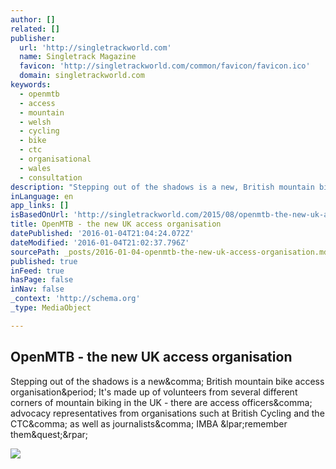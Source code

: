 ```yaml
---
author: []
related: []
publisher:
  url: 'http://singletrackworld.com'
  name: Singletrack Magazine
  favicon: 'http://singletrackworld.com/common/favicon/favicon.ico'
  domain: singletrackworld.com
keywords:
  - openmtb
  - access
  - mountain
  - welsh
  - cycling
  - bike
  - ctc
  - organisational
  - wales
  - consultation
description: "Stepping out of the shadows is a new, British mountain bike access organisation. It's made up of volunteers from several different corners of mountain biking in the UK - there are access officers, advocacy representatives from organisations such at British Cycling and the CTC, as well as journalists, IMBA (remember them?)"
inLanguage: en
app_links: []
isBasedOnUrl: 'http://singletrackworld.com/2015/08/openmtb-the-new-uk-access-organisation/'
title: OpenMTB - the new UK access organisation
datePublished: '2016-01-04T21:04:24.072Z'
dateModified: '2016-01-04T21:02:37.796Z'
sourcePath: _posts/2016-01-04-openmtb-the-new-uk-access-organisation.md
published: true
inFeed: true
hasPage: false
inNav: false
_context: 'http://schema.org'
_type: MediaObject

---
```

<article style=""><h1>OpenMTB - the new UK access organisation</h1><p>Stepping out of the shadows is a new&amp;comma; British mountain bike access organisation&amp;period; It's made up of volunteers from several different corners of mountain biking in the UK - there are access officers&amp;comma; advocacy representatives from organisations such at British Cycling and the CTC&amp;comma; as well as journalists&amp;comma; IMBA &amp;lpar;remember them&amp;quest;&amp;rpar;</p><img src="http://singletrackworld.com/wp-content/blogs.dir/1/files/2010/09/access3-600x461.jpg" /></article>